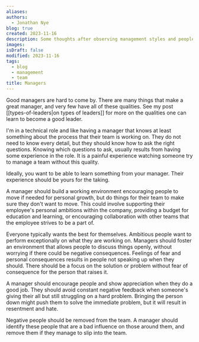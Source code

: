 ```yaml
---
aliases: 
authors:
  - Jonathan Nye
blog: true
created: 2023-11-16
description: Some thoughts after observing management styles and peoples reactions to them.
images: 
isDraft: false
modified: 2023-11-16
tags:
  - blog
  - management
  - team
title: Managers
---
```


Good managers are hard to come by.
There are many things that make a great manager, and very few have all of these qualities.
See my post [[types-of-leaders|on types of leaders]] for more on the qualities one can learn to become a good leader.

I'm in a technical role and like having a manager that knows at least something about the process that their team is working on.
They do not need to know every detail, but they should know how to ask the right questions.
Knowing which questions to ask, usually results from having some experience in the role.
It is a painful experience watching someone try to manage a team without this quality.

Ideally, you want to be able to learn something from your manager.
Their experience should be yours for the taking.

A manager should build a working environment encouraging people to move if needed for personal growth, but do things for their team to make sure they don't want to move.
This could involve supporting their employee's personal ambitions within the company, providing a budget for education and learning, or encouraging collaboration with other teams that the employee strives to be a part of.

Everyone typically wants the best for themselves.
Ambitious people want to perform exceptionally on what they are working on.
Managers should foster an environment that allows people to discuss things openly, without worrying if there could be negative consequences.
Feelings of fear and personal consequences results in people not speaking up when they should.
There should be a focus on the solution or problem without fear of consequence for the person that raises it.

A manager should encourage people and show appreciation when they do a good job.
They should avoid constant negative feedback when someone's giving their all but still struggling on a hard problem.
Bringing the person down might push them to solve the immediate problem, but it will result in resentment and hate.

Negative people should be removed from the team.
A manager should identify these people that are a bad influence on those around them, and remove them if they manage to slip into the team.
